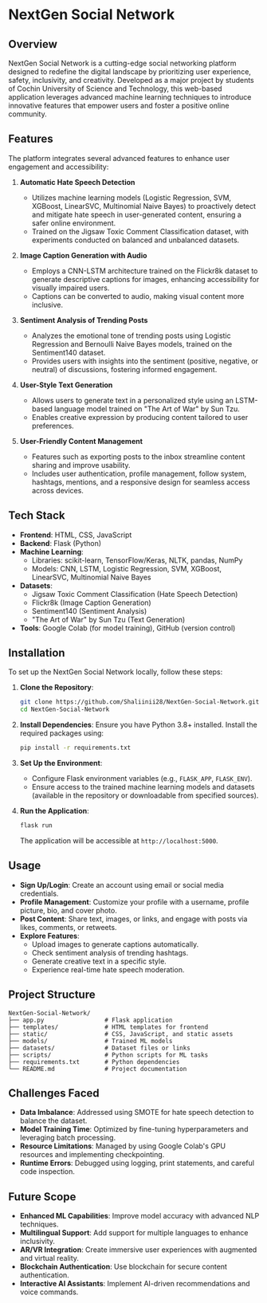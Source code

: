 # NextGen Social Network

## Overview

NextGen Social Network is a cutting-edge social networking platform designed to redefine the digital landscape by prioritizing user experience, safety, inclusivity, and creativity. Developed as a major project by students of Cochin University of Science and Technology, this web-based application leverages advanced machine learning techniques to introduce innovative features that empower users and foster a positive online community.

## Features

The platform integrates several advanced features to enhance user engagement and accessibility:

1. **Automatic Hate Speech Detection**

   - Utilizes machine learning models (Logistic Regression, SVM, XGBoost, LinearSVC, Multinomial Naive Bayes) to proactively detect and mitigate hate speech in user-generated content, ensuring a safer online environment.
   - Trained on the Jigsaw Toxic Comment Classification dataset, with experiments conducted on balanced and unbalanced datasets.

2. **Image Caption Generation with Audio**

   - Employs a CNN-LSTM architecture trained on the Flickr8k dataset to generate descriptive captions for images, enhancing accessibility for visually impaired users.
   - Captions can be converted to audio, making visual content more inclusive.

3. **Sentiment Analysis of Trending Posts**

   - Analyzes the emotional tone of trending posts using Logistic Regression and Bernoulli Naive Bayes models, trained on the Sentiment140 dataset.
   - Provides users with insights into the sentiment (positive, negative, or neutral) of discussions, fostering informed engagement.

4. **User-Style Text Generation**

   - Allows users to generate text in a personalized style using an LSTM-based language model trained on "The Art of War" by Sun Tzu.
   - Enables creative expression by producing content tailored to user preferences.

5. **User-Friendly Content Management**

   - Features such as exporting posts to the inbox streamline content sharing and improve usability.
   - Includes user authentication, profile management, follow system, hashtags, mentions, and a responsive design for seamless access across devices.

## Tech Stack

- **Frontend**: HTML, CSS, JavaScript
- **Backend**: Flask (Python)
- **Machine Learning**:
  - Libraries: scikit-learn, TensorFlow/Keras, NLTK, pandas, NumPy
  - Models: CNN, LSTM, Logistic Regression, SVM, XGBoost, LinearSVC, Multinomial Naive Bayes
- **Datasets**:
  - Jigsaw Toxic Comment Classification (Hate Speech Detection)
  - Flickr8k (Image Caption Generation)
  - Sentiment140 (Sentiment Analysis)
  - "The Art of War" by Sun Tzu (Text Generation)
- **Tools**: Google Colab (for model training), GitHub (version control)

## Installation

To set up the NextGen Social Network locally, follow these steps:

1. **Clone the Repository**:

   ```bash
   git clone https://github.com/Shaliinii28/NextGen-Social-Network.git
   cd NextGen-Social-Network
   ```

2. **Install Dependencies**: Ensure you have Python 3.8+ installed. Install the required packages using:

   ```bash
   pip install -r requirements.txt
   ```

3. **Set Up the Environment**:

   - Configure Flask environment variables (e.g., `FLASK_APP`, `FLASK_ENV`).
   - Ensure access to the trained machine learning models and datasets (available in the repository or downloadable from specified sources).

4. **Run the Application**:

   ```bash
   flask run
   ```

   The application will be accessible at `http://localhost:5000`.

## Usage

- **Sign Up/Login**: Create an account using email or social media credentials.
- **Profile Management**: Customize your profile with a username, profile picture, bio, and cover photo.
- **Post Content**: Share text, images, or links, and engage with posts via likes, comments, or retweets.
- **Explore Features**:
  - Upload images to generate captions automatically.
  - Check sentiment analysis of trending hashtags.
  - Generate creative text in a specific style.
  - Experience real-time hate speech moderation.

## Project Structure

```
NextGen-Social-Network/
├── app.py                 # Flask application
├── templates/             # HTML templates for frontend
├── static/                # CSS, JavaScript, and static assets
├── models/                # Trained ML models
├── datasets/              # Dataset files or links
├── scripts/               # Python scripts for ML tasks
├── requirements.txt       # Python dependencies
└── README.md              # Project documentation
```

## Challenges Faced

- **Data Imbalance**: Addressed using SMOTE for hate speech detection to balance the dataset.
- **Model Training Time**: Optimized by fine-tuning hyperparameters and leveraging batch processing.
- **Resource Limitations**: Managed by using Google Colab's GPU resources and implementing checkpointing.
- **Runtime Errors**: Debugged using logging, print statements, and careful code inspection.

## Future Scope

- **Enhanced ML Capabilities**: Improve model accuracy with advanced NLP techniques.
- **Multilingual Support**: Add support for multiple languages to enhance inclusivity.
- **AR/VR Integration**: Create immersive user experiences with augmented and virtual reality.
- **Blockchain Authentication**: Use blockchain for secure content authentication.
- **Interactive AI Assistants**: Implement AI-driven recommendations and voice commands.